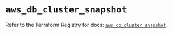 # `aws_db_cluster_snapshot`

Refer to the Terraform Registry for docs: [`aws_db_cluster_snapshot`](https://registry.terraform.io/providers/hashicorp/aws/6.4.0/docs/resources/db_cluster_snapshot).

